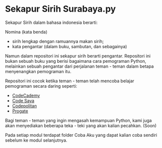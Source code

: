 # Sekapur Sirih Surabaya.py

Sekapur Sirih dalam bahasa indonesia berarti:

Nomina (kata benda)

- sirih lengkap dengan ramuannya makan sirih;
- kata pengantar (dalam buku, sambutan, dan sebagainya) 

Namun dalam repositori ini sekapur sirih berarti pengantar. Repositori ini bukan sebuah buku yang berisi bagaimana cara pemograman Python, melainkan sebuah pengantar dari perjalanan teman - teman dalam betapa menyenangkan pemograman itu.

Repositori ini cocok ketika teman - teman telah mencoba belajar pemograman secara daring seperti:

- [CodeCademy](https://codecademy.com)
- [Code Saya](https://codesaya.com)
- [Codepolitan](https://codepolitan.com)
- [Progate](https://progate.com)

Bagi teman - teman yang ingin mengasah kemampuan Python, kami juga akan menyediakan beberapa teka - teki yang akan kalian pecahkan. (Soon)

Pada setiap modul terdapat folder Coba Aku yang dapat kalian coba sendiri sebelum ke modul selanjutnya.



